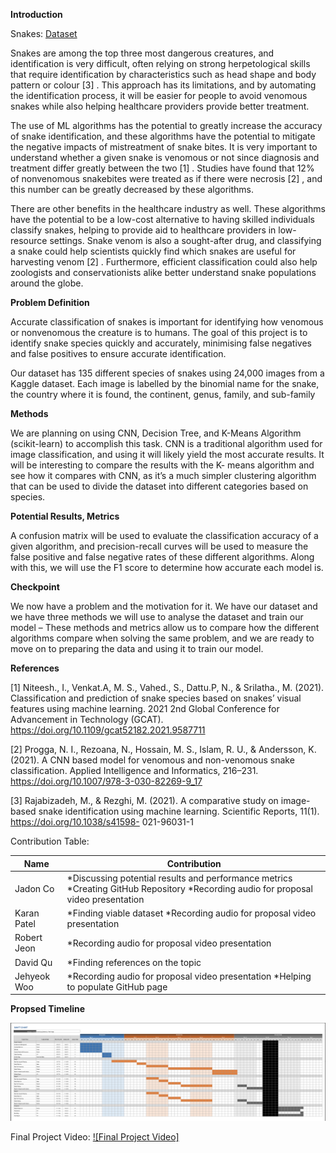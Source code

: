 **Introduction**

Snakes: [Dataset](https://www.kaggle.com/datasets/goelyash/165-different-snakes-species/data)

Snakes are among the top three most dangerous creatures, and identification is very
difficult, often relying on strong herpetological skills that require identification by characteristics
such as head shape and body pattern or colour [3] . This approach has its limitations, and by
automating the identification process, it will be easier for people to avoid venomous snakes
while also helping healthcare providers provide better treatment.

The use of ML algorithms has the potential to greatly increase the accuracy of snake
identification, and these algorithms have the potential to mitigate the negative impacts of
mistreatment of snake bites. It is very important to understand whether a given snake is
venomous or not since diagnosis and treatment differ greatly between the two [1] . Studies have
found that 12% of nonvenomous snakebites were treated as if there were necrosis [2] , and this
number can be greatly decreased by these algorithms.

There are other benefits in the healthcare industry as well. These algorithms have the
potential to be a low-cost alternative to having skilled individuals classify snakes, helping to
provide aid to healthcare providers in low-resource settings. Snake venom is also a sought-after
drug, and classifying a snake could help scientists quickly find which snakes are useful for
harvesting venom [2] . Furthermore, efficient classification could also help zoologists and
conservationists alike better understand snake populations around the globe.



**Problem Definition**

Accurate classification of snakes is important for identifying how venomous or
nonvenomous the creature is to humans. The goal of this project is to identify snake species
quickly and accurately, minimising false negatives and false positives to ensure accurate
identification.

Our dataset has 135 different species of snakes using 24,000 images from a Kaggle dataset. Each
image is labelled by the binomial name for the snake, the country where it is found, the
continent, genus, family, and sub-family



**Methods**

We are planning on using CNN, Decision Tree, and K-Means Algorithm (scikit-learn) to
accomplish this task. CNN is a traditional algorithm used for image classification, and using it
will likely yield the most accurate results. It will be interesting to compare the results with the K-
means algorithm and see how it compares with CNN, as it’s a much simpler clustering algorithm
that can be used to divide the dataset into different categories based on species.



**Potential Results, Metrics**

A confusion matrix will be used to evaluate the classification accuracy of a given
algorithm, and precision-recall curves will be used to measure the false positive and false
negative rates of these different algorithms. Along with this, we will use the F1 score to
determine how accurate each model is.



**Checkpoint**

We now have a problem and the motivation for it. We have our dataset and we have three
methods we will use to analyse the dataset and train our model – These methods and metrics
allow us to compare how the different algorithms compare when solving the same problem, and
we are ready to move on to preparing the data and using it to train our model.


**References**

[1] Niteesh., I., Venkat.A, M. S., Vahed., S., Dattu.P, N., &amp; Srilatha., M. (2021). Classification
and prediction of snake species based on snakes’ visual features using machine learning. 2021
2nd Global Conference for Advancement in Technology (GCAT).
https://doi.org/10.1109/gcat52182.2021.9587711

[2] Progga, N. I., Rezoana, N., Hossain, M. S., Islam, R. U., &amp; Andersson, K. (2021). A CNN
based model for venomous and non-venomous snake classification. Applied Intelligence and
Informatics, 216–231. https://doi.org/10.1007/978-3-030-82269-9_17

[3] Rajabizadeh, M., &amp; Rezghi, M. (2021). A comparative study on image-based snake
identification using machine learning. Scientific Reports, 11(1). https://doi.org/10.1038/s41598-
021-96031-1

Contribution Table:

| Name | Contribution |
| --- | --- |
| Jadon Co | *Discussing potential results and performance metrics *Creating GitHub Repository *Recording audio for proposal video presentation |
| Karan Patel | *Finding viable dataset *Recording audio for proposal video presentation |
| Robert Jeon | *Recording audio for proposal video presentation |
| David Qu | *Finding references on the topic |
| Jehyeok Woo | *Recording audio for proposal video presentation *Helping to populate GitHub page |


**Propsed Timeline**

![Proposed Timeline](https://github.com/JadonCo101/ML-Project/blob/cf9276496f3589cd852cccc02df409e7b9389cc8/excelchart.png)







Final Project Video:
[![Final Project Video]](https://drive.google.com/file/d/1o2YeSdN6hJlSjoTUFAjQNirKAgA94HMa/view)
